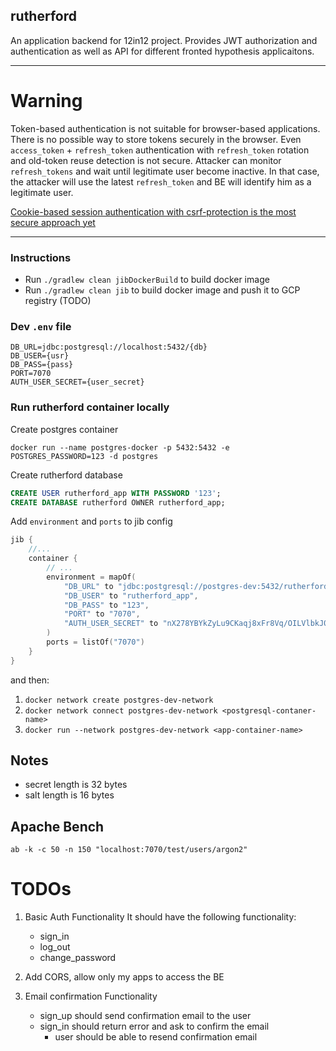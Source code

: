 ## rutherford

An application backend for 12in12 project. Provides JWT authorization and authentication as  well as API for different fronted hypothesis applicaitons. 

---

# Warning
Token-based authentication is not suitable for browser-based applications. There is no 
possible way to store tokens securely in the browser. Even `access_token` + `refresh_token`
authentication with `refresh_token` rotation and old-token reuse detection is not secure.
Attacker can monitor `refresh_tokens` and wait until legitimate user become inactive. In that case,
the attacker will use the latest `refresh_token` and BE will identify him as a legitimate user.

<ins>Cookie-based session authentication with csrf-protection is the most secure approach yet</ins>

---

### Instructions
- Run `./gradlew clean jibDockerBuild` to build docker image
- Run `./gradlew clean jib` to build docker image and push it to GCP registry (TODO)

### Dev `.env` file
```properties
DB_URL=jdbc:postgresql://localhost:5432/{db}
DB_USER={usr}
DB_PASS={pass}
PORT=7070
AUTH_USER_SECRET={user_secret}
```

### Run rutherford container locally
Create postgres container
```
docker run --name postgres-docker -p 5432:5432 -e POSTGRES_PASSWORD=123 -d postgres
```
Create rutherford database
```sql
CREATE USER rutherford_app WITH PASSWORD '123';
CREATE DATABASE rutherford OWNER rutherford_app;
```
Add `environment` and `ports` to jib config
```kotlin
jib {
    //...
    container {
        // ...
        environment = mapOf(
            "DB_URL" to "jdbc:postgresql://postgres-dev:5432/rutherford",
            "DB_USER" to "rutherford_app",
            "DB_PASS" to "123",
            "PORT" to "7070",
            "AUTH_USER_SECRET" to "nX278YBYkZyLu9CKaqj8xFr8Vq/OILVlbkJ0C+tF08g=",
        )
        ports = listOf("7070")
    }
}
```
and then:
1. `docker network create postgres-dev-network`
2. `docker network connect postgres-dev-network <postgresql-contaner-name>`
3. `docker run --network postgres-dev-network <app-container-name>`

## Notes
- secret length is 32 bytes
- salt length is 16 bytes

## Apache Bench
`ab -k -c 50 -n 150 "localhost:7070/test/users/argon2"`

# TODOs
1. Basic Auth Functionality It should have the following functionality:
   - sign_in
   - log_out
   - change_password

2. Add CORS, allow only my apps to access the BE

3. Email confirmation Functionality
   - sign_up should send confirmation email to the user
   - sign_in should return error and ask to confirm the email
       - user should be able to resend confirmation email

